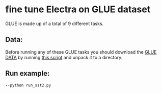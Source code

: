 # fine tune Electra on GLUE dataset  
GLUE is made up of a total of 9 different tasks.   
## Data:      
Before running any of these GLUE tasks you should download the [GLUE DATA](https://gluebenchmark.com/tasks) by running [this script](https://gist.github.com/W4ngatang/60c2bdb54d156a41194446737ce03e2e) and unpack it to a directory.   

## Run example:

    --python run_sst2.py

